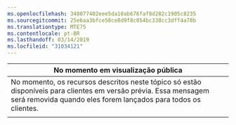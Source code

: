```yaml
---
ms.openlocfilehash: 348077402eee5da10ab676faf8d282c1905c8235
ms.sourcegitcommit: 25e6aa3bfce58ce8d9f8c054bc338cc3dff4a78b
ms.translationtype: MTE75
ms.contentlocale: pt-BR
ms.lasthandoff: 03/14/2019
ms.locfileid: "31034121"
---
```

|                                                                     No momento em visualização pública                                                                      |
|----------------------------------------------------------------------------------------------------------------------------------------------------------------------|
| No momento, os recursos descritos neste tópico só estão disponíveis para clientes em versão prévia. Essa mensagem será removida quando eles forem lançados para todos os clientes. |
|                                                                                                                                                                      |

